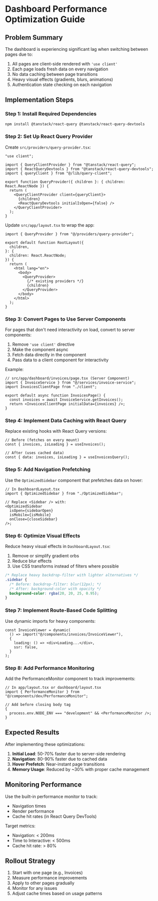 # Dashboard Performance Optimization Guide

## Problem Summary

The dashboard is experiencing significant lag when switching between pages due to:

1. All pages are client-side rendered with `'use client'`
2. Each page loads fresh data on every navigation
3. No data caching between page transitions
4. Heavy visual effects (gradients, blurs, animations)
5. Authentication state checking on each navigation

## Implementation Steps

### Step 1: Install Required Dependencies

```bash
npm install @tanstack/react-query @tanstack/react-query-devtools
```

### Step 2: Set Up React Query Provider

Create `src/providers/query-provider.tsx`:

```tsx
"use client";

import { QueryClientProvider } from "@tanstack/react-query";
import { ReactQueryDevtools } from "@tanstack/react-query-devtools";
import { queryClient } from "@/lib/query-client";

export function QueryProvider({ children }: { children: React.ReactNode }) {
  return (
    <QueryClientProvider client={queryClient}>
      {children}
      <ReactQueryDevtools initialIsOpen={false} />
    </QueryClientProvider>
  );
}
```

Update `src/app/layout.tsx` to wrap the app:

```tsx
import { QueryProvider } from "@/providers/query-provider";

export default function RootLayout({
  children,
}: {
  children: React.ReactNode;
}) {
  return (
    <html lang="en">
      <body>
        <QueryProvider>
          {/* existing providers */}
          {children}
        </QueryProvider>
      </body>
    </html>
  );
}
```

### Step 3: Convert Pages to Use Server Components

For pages that don't need interactivity on load, convert to server components:

1. Remove `'use client'` directive
2. Make the component async
3. Fetch data directly in the component
4. Pass data to a client component for interactivity

Example:

```tsx
// src/app/dashboard/invoices/page.tsx (Server Component)
import { InvoiceService } from "@/services/invoice-service";
import InvoicesClientPage from "./client";

export default async function InvoicesPage() {
  const invoices = await InvoiceService.getInvoices();
  return <InvoicesClientPage initialData={invoices} />;
}
```

### Step 4: Implement Data Caching with React Query

Replace existing hooks with React Query versions:

```tsx
// Before (fetches on every mount)
const { invoices, isLoading } = useInvoices();

// After (uses cached data)
const { data: invoices, isLoading } = useInvoicesQuery();
```

### Step 5: Add Navigation Prefetching

Use the `OptimizedSidebar` component that prefetches data on hover:

```tsx
// In DashboardLayout.tsx
import { OptimizedSidebar } from "./OptimizedSidebar";

// Replace <Sidebar /> with:
<OptimizedSidebar
  isOpen={sidebarOpen}
  isMobile={isMobile}
  onClose={closeSidebar}
/>;
```

### Step 6: Optimize Visual Effects

Reduce heavy visual effects in `DashboardLayout.tsx`:

1. Remove or simplify gradient orbs
2. Reduce blur effects
3. Use CSS transforms instead of filters where possible

```css
/* Replace heavy backdrop-filter with lighter alternatives */
.sidebar {
  /* Before: backdrop-filter: blur(12px); */
  /* After: background-color with opacity */
  background-color: rgba(20, 20, 25, 0.95);
}
```

### Step 7: Implement Route-Based Code Splitting

Use dynamic imports for heavy components:

```tsx
const InvoiceViewer = dynamic(
  () => import("@/components/invoices/InvoiceViewer"),
  {
    loading: () => <div>Loading...</div>,
    ssr: false,
  }
);
```

### Step 8: Add Performance Monitoring

Add the PerformanceMonitor component to track improvements:

```tsx
// In app/layout.tsx or dashboard/layout.tsx
import { PerformanceMonitor } from "@/components/dev/PerformanceMonitor";

// Add before closing body tag
{
  process.env.NODE_ENV === "development" && <PerformanceMonitor />;
}
```

## Expected Results

After implementing these optimizations:

1. **Initial Load**: 50-70% faster due to server-side rendering
2. **Navigation**: 80-90% faster due to cached data
3. **Hover Prefetch**: Near-instant page transitions
4. **Memory Usage**: Reduced by ~30% with proper cache management

## Monitoring Performance

Use the built-in performance monitor to track:

- Navigation times
- Render performance
- Cache hit rates (in React Query DevTools)

Target metrics:

- Navigation: < 200ms
- Time to Interactive: < 500ms
- Cache hit rate: > 80%

## Rollout Strategy

1. Start with one page (e.g., Invoices)
2. Measure performance improvements
3. Apply to other pages gradually
4. Monitor for any issues
5. Adjust cache times based on usage patterns
